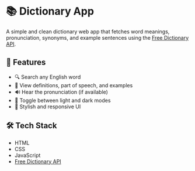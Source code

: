 # 📚 Dictionary App

A simple and clean dictionary web app that fetches word meanings, pronunciation, synonyms, and example sentences using the [Free Dictionary API](https://dictionaryapi.dev/).

## 🚀 Features

- 🔍 Search any English word
- 📖 View definitions, part of speech, and examples
- 🔊 Hear the pronunciation (if available)
- 🌙 Toggle between light and dark modes
- 🎨 Stylish and responsive UI


## 🛠️ Tech Stack

- HTML
- CSS
- JavaScript
- [Free Dictionary API](https://dictionaryapi.dev/)

